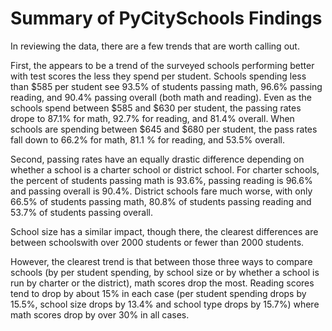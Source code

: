# Summary of PyCitySchools Findings
In reviewing the data, there are a few trends that are worth calling out.

First, the appears to be a trend of the surveyed schools performing better with test scores the less they spend per student. Schools spending less than $585 per 
student see 93.5% of students passing math, 96.6% passing reading, and 90.4% passing overall (both math and reading). Even as the schools spend between $585 and $630
per student, the passing rates drope to 87.1% for math, 92.7% for reading, and 81.4% overall. When schools are spending between $645 and $680 per student, the 
pass rates fall down to 66.2% for math, 81.1 % for reading, and 53.5% overall. 

Second, passing rates have an equally drastic difference depending on whether a school is a charter school or district school. For charter schools, the 
percent of students passing math is 93.6%, passing reading is 96.6% and passing overall is 90.4%. District schools fare much worse, with only 66.5% of students 
passing math, 80.8% of students passing reading and 53.7% of students passing overall.

School size has a similar impact, though there, the clearest differences are between schoolswith over 2000 students or fewer than 2000 students.

However, the clearest trend is that between those three ways to compare schools (by per student spending, by school size or by whether a school is run by 
charter or the district), math scores drop the most. Reading scores tend to drop by about 15% in each case (per student spending drops by 15.5%, school size drops 
by 13.4% and school type drops by 15.7%) where math scores drop by over 30% in all cases. 
